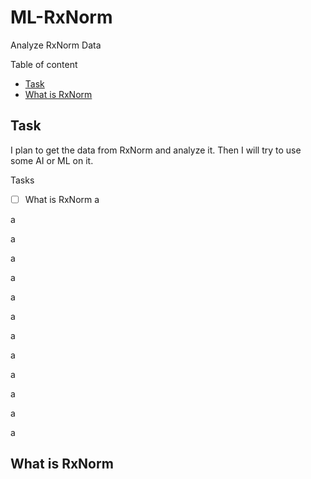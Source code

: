 # ML-RxNorm
Analyze RxNorm Data

Table of content
- [Task](#task)  
- [What is RxNorm](#what-is-rxnorm)  

## Task
I plan to get the data from RxNorm and analyze it. Then I will try to use some AI or ML on it.

Tasks

- [ ] What is RxNorm
a

a

a

a

a

a

a

a

a

a

a

a

a

## What is RxNorm
